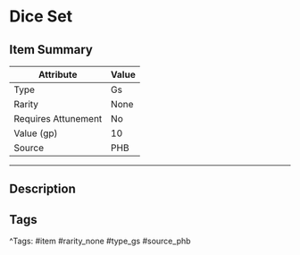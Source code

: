 # Dice Set

## Item Summary

| Attribute            | Value                        |
|----------------------|------------------------------|
| Type                 | Gs |
| Rarity               | None             |
| Requires Attunement  | No                |
| Value (gp)           | 10    |
| Source               | PHB |

---

## Description



## Tags

^Tags: #item #rarity_none #type_gs #source_phb